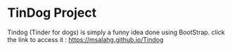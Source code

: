 # TinDog Project

Tindog (Tinder for dogs) is simply a funny idea done using BootStrap. click the link to access it :  https://msalahg.github.io/Tindog
